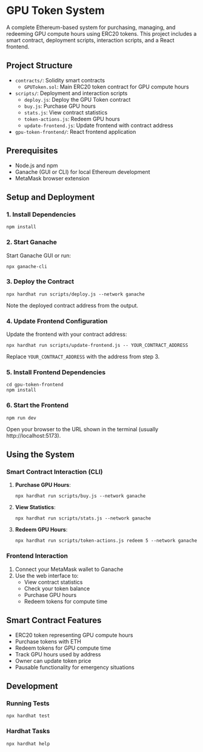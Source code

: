 # GPU Token System

A complete Ethereum-based system for purchasing, managing, and redeeming GPU compute hours using ERC20 tokens. This project includes a smart contract, deployment scripts, interaction scripts, and a React frontend.

## Project Structure

- `contracts/`: Solidity smart contracts
  - `GPUToken.sol`: Main ERC20 token contract for GPU compute hours
- `scripts/`: Deployment and interaction scripts
  - `deploy.js`: Deploy the GPU Token contract
  - `buy.js`: Purchase GPU hours
  - `stats.js`: View contract statistics
  - `token-actions.js`: Redeem GPU hours
  - `update-frontend.js`: Update frontend with contract address
- `gpu-token-frontend/`: React frontend application

## Prerequisites

- Node.js and npm
- Ganache (GUI or CLI) for local Ethereum development
- MetaMask browser extension

## Setup and Deployment

### 1. Install Dependencies

```shell
npm install
```

### 2. Start Ganache

Start Ganache GUI or run:

```shell
npx ganache-cli
```

### 3. Deploy the Contract

```shell
npx hardhat run scripts/deploy.js --network ganache
```

Note the deployed contract address from the output.

### 4. Update Frontend Configuration

Update the frontend with your contract address:

```shell
npx hardhat run scripts/update-frontend.js -- YOUR_CONTRACT_ADDRESS
```

Replace `YOUR_CONTRACT_ADDRESS` with the address from step 3.

### 5. Install Frontend Dependencies

```shell
cd gpu-token-frontend
npm install
```

### 6. Start the Frontend

```shell
npm run dev
```

Open your browser to the URL shown in the terminal (usually http://localhost:5173).

## Using the System

### Smart Contract Interaction (CLI)

1. **Purchase GPU Hours**:
   ```shell
   npx hardhat run scripts/buy.js --network ganache
   ```

2. **View Statistics**:
   ```shell
   npx hardhat run scripts/stats.js --network ganache
   ```

3. **Redeem GPU Hours**:
   ```shell
   npx hardhat run scripts/token-actions.js redeem 5 --network ganache
   ```

### Frontend Interaction

1. Connect your MetaMask wallet to Ganache
2. Use the web interface to:
   - View contract statistics
   - Check your token balance
   - Purchase GPU hours
   - Redeem tokens for compute time

## Smart Contract Features

- ERC20 token representing GPU compute hours
- Purchase tokens with ETH
- Redeem tokens for GPU compute time
- Track GPU hours used by address
- Owner can update token price
- Pausable functionality for emergency situations

## Development

### Running Tests

```shell
npx hardhat test
```

### Hardhat Tasks

```shell
npx hardhat help
```

